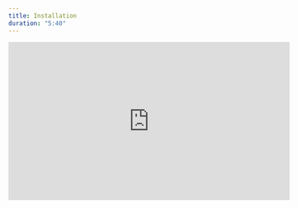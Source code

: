 ```yaml
---
title: Installation
duration: "5:40"
---
```


<iframe width="560" height="315" src="https://www.youtube.com/embed/kJ9uIWLuP1k" title="YouTube video player" frameborder="0" allow="accelerometer; autoplay; clipboard-write; encrypted-media; gyroscope; picture-in-picture; web-share" allowfullscreen></iframe>